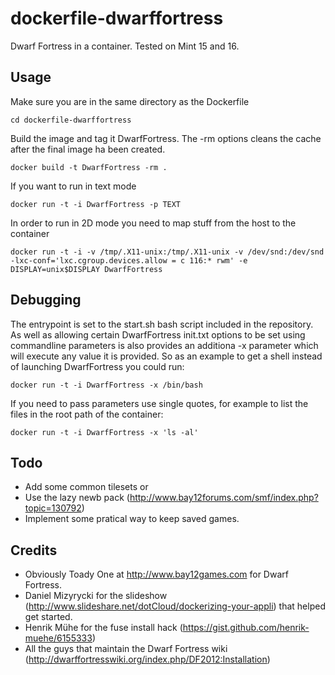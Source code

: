 dockerfile-dwarffortress
========================

Dwarf Fortress in a container. Tested on Mint 15 and 16.

Usage
-----

Make sure you are in the same directory as the Dockerfile

    cd dockerfile-dwarffortress

Build the image and tag it DwarfFortress. The -rm options cleans the cache after the final image ha been created.

    docker build -t DwarfFortress -rm .

If you want to run in text mode

    docker run -t -i DwarfFortress -p TEXT

In order to run in 2D mode you need to map stuff from the host to the container

    docker run -t -i -v /tmp/.X11-unix:/tmp/.X11-unix -v /dev/snd:/dev/snd -lxc-conf='lxc.cgroup.devices.allow = c 116:* rwm' -e DISPLAY=unix$DISPLAY DwarfFortress


Debugging
---------

The entrypoint is set to the start.sh bash script included in the repository. As well as allowing certain DwarfFortress init.txt options to be set using commandline parameters is also provides an additiona -x parameter which will execute any value it is provided. So as an example to get a shell instead of launching DwarfFortress you could run:

    docker run -t -i DwarfFortress -x /bin/bash

If you need to pass parameters use single quotes, for example to list the files in the root path of the container:

    docker run -t -i DwarfFortress -x 'ls -al'

Todo
----

* Add some common tilesets or
* Use the lazy newb pack (http://www.bay12forums.com/smf/index.php?topic=130792)
* Implement some pratical way to keep saved games.

Credits
-------

* Obviously Toady One at http://www.bay12games.com for Dwarf Fortress.
* Daniel Mizyrycki for the slideshow (http://www.slideshare.net/dotCloud/dockerizing-your-appli) that helped get started.
* Henrik Mühe for the fuse install hack (https://gist.github.com/henrik-muehe/6155333)
* All the guys that maintain the Dwarf Fortress wiki (http://dwarffortresswiki.org/index.php/DF2012:Installation)
